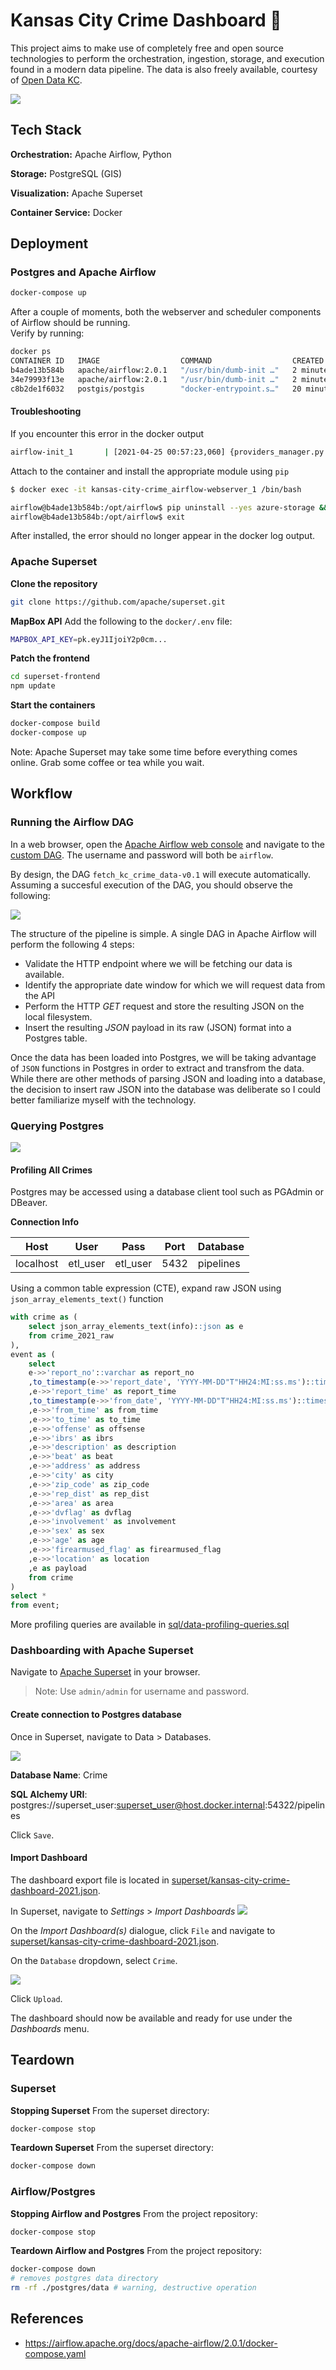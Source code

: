 
# Kansas City Crime Dashboard 🚓

This project aims to make use of completely free and open source technologies to perform the orchestration, ingestion, storage, and execution found in a modern data pipeline.  The data is also freely available, courtesy of [Open Data KC](https://data.kcmo.org/). 


![](img/kansas-city-crime-dashboard.jpg)
## Tech Stack

**Orchestration:** Apache Airflow, Python

**Storage:** PostgreSQL (GIS)

**Visualization:** Apache Superset

**Container Service:** Docker

  
## Deployment   
### Postgres and Apache Airflow
```bash
docker-compose up 
```

After a couple of moments, both the webserver and scheduler components of Airflow should be running.  
Verify by running:

```bash
docker ps
CONTAINER ID   IMAGE                  COMMAND                  CREATED          STATUS                    PORTS                     NAMES
b4ade13b584b   apache/airflow:2.0.1   "/usr/bin/dumb-init …"   2 minutes ago    Up 2 minutes (healthy)    0.0.0.0:8080->8080/tcp    kansas-city-crime_airflow-webserver_1
34e79993f13e   apache/airflow:2.0.1   "/usr/bin/dumb-init …"   2 minutes ago    Up 2 minutes              8080/tcp                  kansas-city-crime_airflow-scheduler_1
c8b2de1f6032   postgis/postgis        "docker-entrypoint.s…"   20 minutes ago   Up 10 minutes (healthy)   0.0.0.0:54322->5432/tcp   kansas-city-crime_postgres_1
```
#### Troubleshooting
If you encounter this error in the docker output
```bash
airflow-init_1       | [2021-04-25 00:57:23,060] {providers_manager.py:299} WARNING - Exception when importing 'airflow.providers.microsoft.azure.hooks.wasb.WasbHook' from 'apache-airflow-providers-microsoft-azure' package: No module named 'azure.storage.blob'
```
Attach to the container and install the appropriate module using `pip`
```bash
$ docker exec -it kansas-city-crime_airflow-webserver_1 /bin/bash
```
```bash
airflow@b4ade13b584b:/opt/airflow$ pip uninstall --yes azure-storage && pip install -U azure-storage-blob apache-airflow-providers-microsoft-azure==1.1.0
airflow@b4ade13b584b:/opt/airflow$ exit
```

After installed, the error should no longer appear in the docker log output.

### Apache Superset
**Clone the repository**
```bash
git clone https://github.com/apache/superset.git
```

**MapBox API**
Add the following to the `docker/.env` file:
```bash
MAPBOX_API_KEY=pk.eyJ1IjoiY2p0cm...
```

**Patch the frontend**
```bash
cd superset-frontend
npm update
```

**Start the containers**
```bash
docker-compose build
docker-compose up
```

Note: Apache Superset may take some time before everything comes online.  Grab some coffee or tea while you wait.
  
## Workflow

### Running the Airflow DAG

In a web browser, open the [Apache Airflow web console](http://localhost:8080/home) and navigate to the [custom DAG](http://localhost:8080/tree?dag_id=fetch_kc_crime_data-v0.1).  The username and password will both be `airflow`.

By design, the DAG `fetch_kc_crime_data-v0.1` will execute automatically.  Assuming a succesful execution of the DAG, you should observe the following:

![](img/dag.png)

The structure of the pipeline is simple.  A single DAG in Apache Airflow will perform the following 4 steps:

  - Validate the HTTP endpoint where we will be fetching our data is available.
  - Identify the appropriate date window for which we will request data from the API
  - Perform the HTTP _GET_ request and store the resulting JSON on the local filesystem.
  - Insert the resulting _JSON_ payload in its raw (JSON) format into a Postgres table.

Once the data has been loaded into Postgres, we will be taking advantage of `JSON` functions in Postgres in order to extract and transfrom the data.  While there are other methods of parsing JSON and loading into a database, the decision to insert raw JSON into the database was deliberate so I could better familiarize myself with the technology.

### Querying Postgres

![](img/dbeaver.png)

#### Profiling All Crimes
Postgres may be accessed using a database client tool such as PGAdmin or DBeaver.  

**Connection Info**

|Host|User|Pass|Port|Database
|----|---|---|---|---|
|localhost|etl_user|etl_user|5432|pipelines


Using a common table expression (CTE), expand raw JSON using `json_array_elements_text()` function

```sql
with crime as (
    select json_array_elements_text(info)::json as e
    from crime_2021_raw
),
event as (
    select 
    e->>'report_no'::varchar as report_no
    ,to_timestamp(e->>'report_date', 'YYYY-MM-DD"T"HH24:MI:ss.ms')::timestamp without time zone as report_date
    ,e->>'report_time' as report_time
    ,to_timestamp(e->>'from_date', 'YYYY-MM-DD"T"HH24:MI:ss.ms')::timestamp without time zone as from_date
    ,e->>'from_time' as from_time
    ,e->>'to_time' as to_time
    ,e->>'offense' as offsense
    ,e->>'ibrs' as ibrs
    ,e->>'description' as description
    ,e->>'beat' as beat
    ,e->>'address' as address
    ,e->>'city' as city
    ,e->>'zip_code' as zip_code
    ,e->>'rep_dist' as rep_dist
    ,e->>'area' as area
    ,e->>'dvflag' as dvflag
    ,e->>'involvement' as involvement
    ,e->>'sex' as sex
    ,e->>'age' as age
    ,e->>'firearmused_flag' as firearmused_flag
    ,e->>'location' as location
    ,e as payload
    from crime
)
select * 
from event;
```

More profiling queries are available in [sql/data-profiling-queries.sql](sql/data-profiling-queries.sql)

### Dashboarding with Apache Superset
Navigate to [Apache Superset](http://localhost:8088/superset/welcome/) in your browser. 

> Note: Use `admin/admin` for username and password.

#### Create connection to Postgres database

Once in Superset, navigate to Data > Databases.

![](img/superset-create-database.png)

**Database Name**: Crime

**SQL Alchemy URI**: postgres://superset_user:superset_user@host.docker.internal:54322/pipelines

Click `Save`.

#### Import Dashboard
The dashboard export file is located in [superset/kansas-city-crime-dashboard-2021.json](superset/kansas-city-crime-dashboard-2021.json).

In Superset, navigate to _Settings_ > _Import Dashboards_
![](img/superset-import-dashboard.png)

On the _Import Dashboard(s)_ dialogue, click `File` and navigate to [superset/kansas-city-crime-dashboard-2021.json](superset/kansas-city-crime-dashboard-2021.json).

On the `Database` dropdown, select `Crime`.

![](img/superset-select-file-database.png)

Click `Upload`.

The dashboard should now be available and ready for use under the _Dashboards_ menu.

## Teardown
### Superset
**Stopping Superset**
From the superset directory:
```bash
docker-compose stop
```
**Teardown Superset**
From the superset directory:
```bash
docker-compose down
```
### Airflow/Postgres
**Stopping Airflow and Postgres**
From the project repository:
```bash
docker-compose stop
```

**Teardown Airflow and Postgres**
From the project repository:
```bash
docker-compose down
# removes postgres data directory 
rm -rf ./postgres/data # warning, destructive operation
```
## References

- https://airflow.apache.org/docs/apache-airflow/2.0.1/docker-compose.yaml
